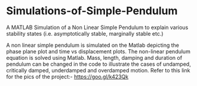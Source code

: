 # Simulations-of-Simple-Pendulum
A MATLAB Simulation of a Non Linear Simple Pendulum to explain various stability states (i.e. asymptotically stable, marginally stable etc.)

A non linear simple pendulum is simulated on the Matlab depicting the phase plane plot and time vs displacement plots. The non-linear pendulum equation is solved using Matlab. Mass, length, damping and duration of pendulum can be changed in the code to illustrate the cases of undamped, critically damped, underdamped and overdamped motion.
Refer to this link for the pics of the project:- https://goo.gl/k423Qk

